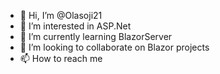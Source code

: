 - 👋 Hi, I’m @Olasoji21
- 👀 I’m interested in ASP.Net
- 🌱 I’m currently learning BlazorServer
- 💞️ I’m looking to collaborate on Blazor projects
- 📫 How to reach me 

<!---
Olasoji21/Olasoji21 is a ✨ special ✨ repository because its `README.md` (this file) appears on your GitHub profile.
You can click the Preview link to take a look at your changes.
--->
